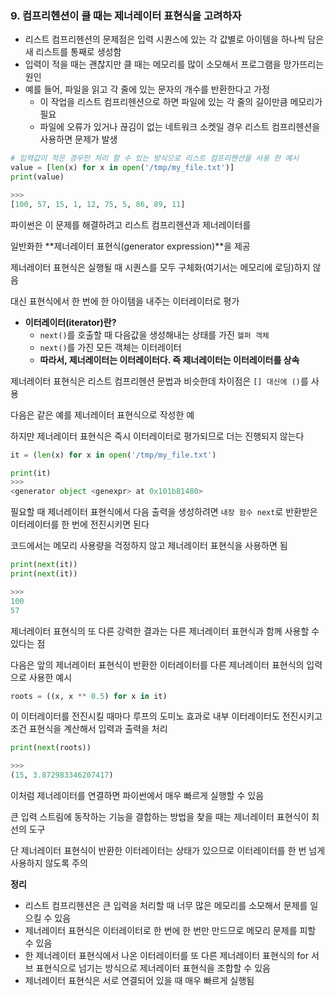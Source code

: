 ### 9. 컴프리헨션이 클 때는 제너레이터 표현식을 고려하자
- 리스트 컴프리헨션의 문제점은 입력 시퀀스에 있는 각 값별로 아이템을 하나씩 담은 새 리스트를 통째로 생성함
- 입력이 적을 때는 괜찮지만 클 때는 메모리를 많이 소모해서 프로그램을 망가뜨리는 원인
- 예를 들어, 파일을 읽고 각 줄에 있는 문자의 개수를 반환한다고 가정
	- 이 작업을 리스트 컴프리헨션으로 하면 파일에 있는 각 줄의 길이만큼 메모리가 필요
	- 파일에 오류가 있거나 끊김이 없는 네트워크 소켓일 경우 리스트 컴프리헨션을 사용하면 문제가 발생

```python
# 입력값이 적은 경우만 처리 할 수 있는 방식으로 리스트 컴프리헨션을 사용 한 예시
value = [len(x) for x in open('/tmp/my_file.txt')]
print(value)

>>>
[100, 57, 15, 1, 12, 75, 5, 86, 89, 11]

```

파이썬은 이 문제를 해결하려고 리스트 컴프리헨션과 제너레이터를

일반화한 **제너레이터 표현식(generator expression)**을 제공

제너레이터 표현식은 실행될 때 시퀀스를 모두 구체화(여기서는 메모리에 로딩)하지 않음

대신 표현식에서 한 번에 한 아이템을 내주는 이터레이터로 평가

- **이터레이터(iterator)란?**
	- `next()`를 호출할 때 다음값을 생성해내는 상태를 가진 `헬퍼 객체`
	- `next()`를 가진 모든 객체는 이터레이터
	- **따라서, 제너레이터는 이터레이터다. 즉 제너레이터는 이터레이터를 상속**


제너레이터 표현식은 리스트 컴프리헨션 문법과 비슷한데 차이점은 `[] 대신에 ()`를 사용

다음은 같은 예를 제너레이터 표현식으로 작성한 예

하지만 제너레이터 표현식은 즉시 이터레이터로 평가되므로 더는 진행되지 않는다

```python
it = (len(x) for x in open('/tmp/my_file.txt')

print(it)
>>>
<generator object <genexpr> at 0x101b81480>
```
필요할 때 제너레이터 표현식에서 다음 출력을 생성하려면 `내장 함수 next`로 반환받은 이터레이터를 한 번에 전진시키면 된다

코드에서는 메모리 사용량을 걱정하지 않고 제너레이터 표현식을 사용하면 됨

```python
print(next(it))
print(next(it))

>>>
100
57
```

제너레이터 표현식의 또 다른 강력한 결과는 다른 제너레이터 표현식과 함께 사용할 수 있다는 점

다음은 앞의 제너레이터 표현식이 반환한 이터레이터를 다른 제너레이터 표현식의 입력으로 사용한 예시

```python
roots = ((x, x ** 0.5) for x in it)
```

이 이터레이터를 전진시킬 때마다 루프의 도미노 효과로 내부 이터레이터도 전진시키고 조건 표현식을 계산해서 입력과 출력을 처리

```python
print(next(roots))

>>>
(15, 3.872983346207417)
```

이처럼 제너레이터를 연결하면 파이썬에서 매우 빠르게 실행할 수 있음

큰 입력 스트림에 동작하는 기능을 결합하는 방법을 찾을 때는 제너레이터 표현식이 최선의 도구

단 제너레이터 표현식이 반환한 이터레이터는 상태가 있으므로 이터레이터를 한 번 넘게 사용하지 않도록 주의

**정리**

- 리스트 컴프리헨션은 큰 입력을 처리할 때 너무 많은 메모리를 소모해서 문제를 일으킬 수 있음
- 제너레이터 표현식은 이터레이터로 한 번에 한 번만 만드므로 메모리 문제를 피할 수 있음
- 한 제너레이터 표현식에서 나온 이터레이터를 또 다른 제너레이터 표현식의 for 서브 표현식으로 넘기는 방식으로 제너레이터 표현식을 조합할 수 있음
- 제너레이터 표현식은 서로 연결되어 있을 때 매우 빠르게 실행됨

